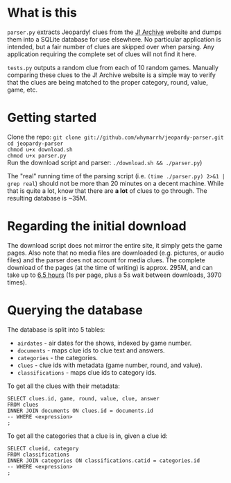 # What is this

`parser.py` extracts Jeopardy! clues from the [J! Archive][1] website and dumps them into a SQLite database for use elsewhere. No particular application is intended, but a fair number of clues are skipped over when parsing. Any application requiring the complete set of clues will not find it here.

`tests.py` outputs a random clue from each of 10 random games. Manually comparing these clues to the J! Archive website is a simple way to verify that the clues are being matched to the proper category, round, value, game, etc.

# Getting started

Clone the repo: `git clone git://github.com/whymarrh/jeopardy-parser.git`  
`cd jeopardy-parser`  
`chmod u+x download.sh`  
`chmod u+x parser.py`  
Run the download script and parser: `./download.sh && ./parser.py`)  

The "real" running time of the parsing script (i.e. `(time ./parser.py) 2>&1 | grep real`) should not be more than 20 minutes on a decent machine. While that is quite a lot, know that there are **a lot** of clues to go through. The resulting database is ~35M.

# Regarding the initial download

The download script does not mirror the entire site, it simply gets the game pages. Also note that no media files are downloaded (e.g. pictures, or audio files) and the parser does not account for media clues. The complete download of the pages (at the time of writing) is approx. 295M, and can take up to [6.5 hours][2] (1s per page, plus a 5s wait between downloads, 3970 times).

# Querying the database

The database is split into 5 tables:

* `airdates` - air dates for the shows, indexed by game number.
* `documents` - maps clue ids to clue text and answers.
* `categories` - the categories.
* `clues` - clue ids with metadata (game number, round, and value).
* `classifications` - maps clue ids to category ids.

To get all the clues with their metadata:

    SELECT clues.id, game, round, value, clue, answer
    FROM clues
    INNER JOIN documents ON clues.id = documents.id
    -- WHERE <expression>
    ;

To get all the categories that a clue is in, given a clue id:

    SELECT clueid, category
    FROM classifications
    INNER JOIN categories ON classifications.catid = categories.id
    -- WHERE <expression>
    ;

  [1]: http://j-archive.com/
  [2]:http://www.wolframalpha.com/input/?i=%281s+%2B+5s%29+*+3970